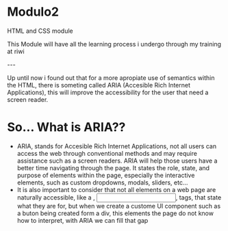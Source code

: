 # Modulo2
HTML and CSS module

This Module will have all the learning process i undergo through my training at riwi

‎---‎

Up until now i found out that for a more apropiate use of semantics within the HTML, there is someting called ARIA (Accesible Rich Internet Applications), this will improve the accessibility for the user that need a screen reader.

# So... What is ARIA??
-  ARIA, stands for Accesible Rich Internet Applications, not all users can access the web through conventional methods and may require assistance such as a screen readers. ARIA will help those users have a better time navigating through the page. It states the role, state, and purpose of elements within the page, especially the interactive elements, such as custom dropdowns, modals, sliders, etc...
-  It is also important to consider that not all elements on a web page are naturally accessible, like a <buton>, <input>, <a> tags, that state what they are for, but when we create a custome UI component such as a buton being created form a div, this elements the page do not know how to interpret, with ARIA we can fill that gap
